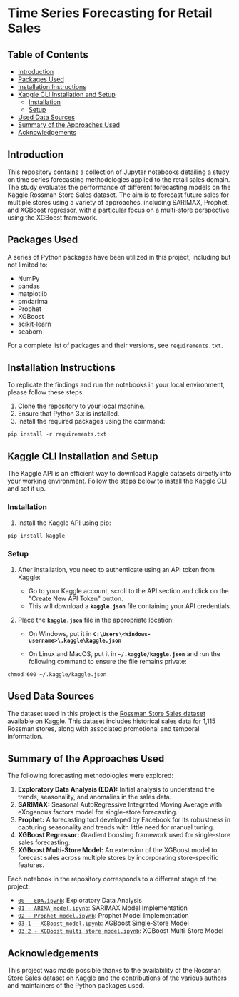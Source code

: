 # Time Series Forecasting for Retail Sales

## Table of Contents
- [Introduction](#introduction)
- [Packages Used](#packages-used)
- [Installation Instructions](#installation-instructions)
- [Kaggle CLI Installation and Setup](#kaggle-cli-installation-and-setup)
    - [Installation](#installation)
    - [Setup](#setup)
- [Used Data Sources](#used-data-sources)
- [Summary of the Approaches Used](#summary-of-the-approaches-used)
- [Acknowledgements](#acknowledgements)

## Introduction

This repository contains a collection of Jupyter notebooks detailing a study on time series forecasting methodologies applied to the retail sales domain. The study evaluates the performance of different forecasting models on the Kaggle Rossman Store Sales dataset. The aim is to forecast future sales for multiple stores using a variety of approaches, including SARIMAX, Prophet, and XGBoost regressor, with a particular focus on a multi-store perspective using the XGBoost framework.

## Packages Used

A series of Python packages have been utilized in this project, including but not limited to:
- NumPy
- pandas
- matplotlib
- pmdarima
- Prophet
- XGBoost
- scikit-learn
- seaborn

For a complete list of packages and their versions, see `requirements.txt`.

## Installation Instructions

To replicate the findings and run the notebooks in your local environment, please follow these steps:

1. Clone the repository to your local machine.
2. Ensure that Python 3.x is installed.
3. Install the required packages using the command:

```shell
pip install -r requirements.txt
```

## Kaggle CLI Installation and Setup

The Kaggle API is an efficient way to download Kaggle datasets directly into your working environment. Follow the steps below to install the Kaggle CLI and set it up.

### Installation

1. Install the Kaggle API using pip:

```sh
pip install kaggle
```

### Setup
1. After installation, you need to authenticate using an API token from Kaggle:

    - Go to your Kaggle account, scroll to the API section and click on the "Create New API Token" button.
    - This will download a **`kaggle.json`** file containing your API credentials.

2. Place the **`kaggle.json`** file in the appropriate location:

    - On Windows, put it in **`C:\Users\<Windows-username>\.kaggle\kaggle.json`**

    - On Linux and MacOS, put it in **`~/.kaggle/kaggle.json`** and run the following command to ensure the file remains private:

```shell
chmod 600 ~/.kaggle/kaggle.json
```

## Used Data Sources

The dataset used in this project is the [Rossman Store Sales dataset](https://www.kaggle.com/competitions/rossmann-store-sales) available on Kaggle. This dataset includes historical sales data for 1,115 Rossman stores, along with associated promotional and temporal information.

## Summary of the Approaches Used

The following forecasting methodologies were explored:

1. **Exploratory Data Analysis (EDA):** Initial analysis to understand the trends, seasonality, and anomalies in the sales data.
2. **SARIMAX:** Seasonal AutoRegressive Integrated Moving Average with eXogenous factors model for single-store forecasting.
3. **Prophet:** A forecasting tool developed by Facebook for its robustness in capturing seasonality and trends with little need for manual tuning.
4. **XGBoost Regressor:** Gradient boosting framework used for single-store sales forecasting.
5. **XGBoost Multi-Store Model:** An extension of the XGBoost model to forecast sales across multiple stores by incorporating store-specific features.

Each notebook in the repository corresponds to a different stage of the project:
- [`00 - EDA.ipynb`](https://github.com/TheCamilovisk/RossmannSalesForecasting/blob/9b67db7c1485dee551f0799ae85ddac1a70d502d/00%20-%20EDA.ipynb): Exploratory Data Analysis
- [`01 - ARIMA_model.ipynb`](https://github.com/TheCamilovisk/RossmannSalesForecasting/blob/9b67db7c1485dee551f0799ae85ddac1a70d502d/01%20-%20ARIMA_model.ipynb): SARIMAX Model Implementation
- [`02 - Prophet_model.ipynb`](https://github.com/TheCamilovisk/RossmannSalesForecasting/blob/9b67db7c1485dee551f0799ae85ddac1a70d502d/02%20-%20Prophet_model.ipynb): Prophet Model Implementation
- [`03.1 - XGBoost_model.ipynb`](https://github.com/TheCamilovisk/RossmannSalesForecasting/blob/9b67db7c1485dee551f0799ae85ddac1a70d502d/03.1%20-%20XGBoost_model.ipynb): XGBoost Single-Store Model
- [`03.2 - XGBoost_multi_store_model.ipynb`](https://github.com/TheCamilovisk/RossmannSalesForecasting/blob/9b67db7c1485dee551f0799ae85ddac1a70d502d/03.2%20-%20XGBoost_multi_store_model.ipynb): XGBoost Multi-Store Model

## Acknowledgements

This project was made possible thanks to the availability of the Rossman Store Sales dataset on Kaggle and the contributions of the various authors and maintainers of the Python packages used.
